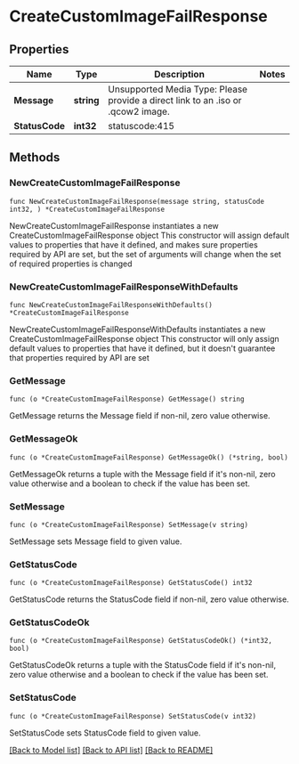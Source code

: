 # CreateCustomImageFailResponse

## Properties

Name | Type | Description | Notes
------------ | ------------- | ------------- | -------------
**Message** | **string** | Unsupported Media Type: Please provide a direct link to an .iso or .qcow2 image. | 
**StatusCode** | **int32** | statuscode:415 | 

## Methods

### NewCreateCustomImageFailResponse

`func NewCreateCustomImageFailResponse(message string, statusCode int32, ) *CreateCustomImageFailResponse`

NewCreateCustomImageFailResponse instantiates a new CreateCustomImageFailResponse object
This constructor will assign default values to properties that have it defined,
and makes sure properties required by API are set, but the set of arguments
will change when the set of required properties is changed

### NewCreateCustomImageFailResponseWithDefaults

`func NewCreateCustomImageFailResponseWithDefaults() *CreateCustomImageFailResponse`

NewCreateCustomImageFailResponseWithDefaults instantiates a new CreateCustomImageFailResponse object
This constructor will only assign default values to properties that have it defined,
but it doesn't guarantee that properties required by API are set

### GetMessage

`func (o *CreateCustomImageFailResponse) GetMessage() string`

GetMessage returns the Message field if non-nil, zero value otherwise.

### GetMessageOk

`func (o *CreateCustomImageFailResponse) GetMessageOk() (*string, bool)`

GetMessageOk returns a tuple with the Message field if it's non-nil, zero value otherwise
and a boolean to check if the value has been set.

### SetMessage

`func (o *CreateCustomImageFailResponse) SetMessage(v string)`

SetMessage sets Message field to given value.


### GetStatusCode

`func (o *CreateCustomImageFailResponse) GetStatusCode() int32`

GetStatusCode returns the StatusCode field if non-nil, zero value otherwise.

### GetStatusCodeOk

`func (o *CreateCustomImageFailResponse) GetStatusCodeOk() (*int32, bool)`

GetStatusCodeOk returns a tuple with the StatusCode field if it's non-nil, zero value otherwise
and a boolean to check if the value has been set.

### SetStatusCode

`func (o *CreateCustomImageFailResponse) SetStatusCode(v int32)`

SetStatusCode sets StatusCode field to given value.



[[Back to Model list]](../README.md#documentation-for-models) [[Back to API list]](../README.md#documentation-for-api-endpoints) [[Back to README]](../README.md)


